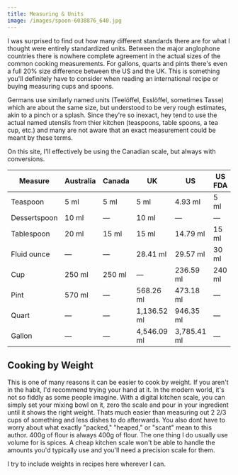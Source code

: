 ```yaml
---
title: Measuring & Units
image: /images/spoon-6038876_640.jpg
---
```


I was surprised to find out how many different standards there are for what I thought were entirely standardized units. Between the major anglophone countries there is nowhere complete agreement in the actual sizes of the common cooking measurements. For gallons, quarts and pints there's even a full 20% size difference between the US and the UK. This is something you'll definitely have to consider when reading an international recipe or buying measuring cups and spoons.

Germans use similarly named units (Teelöffel, Esslöffel, sometimes Tasse) which are about the same size, but understood to be very rough estimates, akin to a pinch or a splash. Since they're so inexact, hey tend to use the actual named utensils from thier kitchen (teaspoons, table spoons, a tea cup, etc.) and many are not aware that an exact measurement could be meant by these terms. 

On this site, I'll effectively be using the Canadian scale, but always with conversions. 

Measure      | Australia | Canada | UK          | US          | US FDA
-------------|-----------|--------|-------------|-------------|-------
Teaspoon     | 5 ml      | 5 ml   | 5 ml        | 4.93 ml     | 5 ml
Dessertspoon | 10 ml     | —      | 10 ml       | —           | —
Tablespoon   | 20 ml     | 15 ml  | 15 ml       | 14.79 ml    | 15 ml
Fluid ounce  | —         | —      | 28.41 ml    | 29.57 ml    | 30 ml
Cup          | 250 ml    | 250 ml | —           | 236.59 ml   | 240 ml
Pint         | 570 ml    | —      | 568.26 ml   | 473.18 ml   | —
Quart        | —         | —      | 1,136.52 ml | 946.35 ml   | —
Gallon       | —         | —      | 4,546.09 ml | 3,785.41 ml | —

## Cooking by Weight

This is one of many reasons it can be easier to cook by weight. If you aren't in the habit, I'd recommend trying your hand at it. In the modern world, it's not so fiddly as some people imagine. With a digital kitchen scale, you can simply set your mixing bowl on it, zero the scale and pour in your ingredient until it shows the right weight. Thats much easier than measuring out 2 2/3 cups of something and less dishes to do afterwards. You also dont have to worry about what exactly "packed," "heaped," or "scant" mean to this author. 400g of flour is always 400g of flour. The one thing I do usually use volume for is spices. A cheap kitchen scale won't be able to handle the amounts you'd typically use and you'll need a precision scale for them. 

I try to include weights in recipes here wherever I can. 